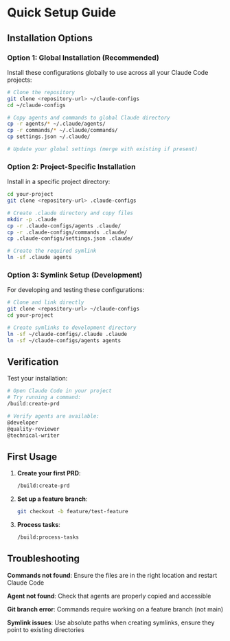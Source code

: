 # Quick Setup Guide

## Installation Options

### Option 1: Global Installation (Recommended)

Install these configurations globally to use across all your Claude Code projects:

```bash
# Clone the repository
git clone <repository-url> ~/claude-configs
cd ~/claude-configs

# Copy agents and commands to global Claude directory
cp -r agents/* ~/.claude/agents/
cp -r commands/* ~/.claude/commands/
cp settings.json ~/.claude/

# Update your global settings (merge with existing if present)
```

### Option 2: Project-Specific Installation

Install in a specific project directory:

```bash
cd your-project
git clone <repository-url> .claude-configs

# Create .claude directory and copy files
mkdir -p .claude
cp -r .claude-configs/agents .claude/
cp -r .claude-configs/commands .claude/
cp .claude-configs/settings.json .claude/

# Create the required symlink
ln -sf .claude agents
```

### Option 3: Symlink Setup (Development)

For developing and testing these configurations:

```bash
# Clone and link directly
git clone <repository-url> ~/claude-configs
cd your-project

# Create symlinks to development directory
ln -sf ~/claude-configs/.claude .claude
ln -sf ~/claude-configs/agents agents
```

## Verification

Test your installation:

```bash
# Open Claude Code in your project
# Try running a command:
/build:create-prd

# Verify agents are available:
@developer
@quality-reviewer
@technical-writer
```

## First Usage

1. **Create your first PRD**:
   ```bash
   /build:create-prd
   ```

2. **Set up a feature branch**:
   ```bash
   git checkout -b feature/test-feature
   ```

3. **Process tasks**:
   ```bash
   /build:process-tasks
   ```

## Troubleshooting

**Commands not found**: Ensure the files are in the right location and restart Claude Code

**Agent not found**: Check that agents are properly copied and accessible

**Git branch error**: Commands require working on a feature branch (not main)

**Symlink issues**: Use absolute paths when creating symlinks, ensure they point to existing directories